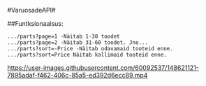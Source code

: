 #VaruosadeAPI#

##Funtksionaalsus:
```
.../parts?page=1 -Näitab 1-30 toodet
.../parts?page=2 -Näitab 31-60 toodet. Jne...
.../parts?sort=-Price -Näitab odavamaid tooteid enne.
.../parts?sort=Price Näitab kallimaid tooteid enne.
```



https://user-images.githubusercontent.com/60092537/148621121-7895adaf-f462-406c-85a5-ed392d6ecc89.mp4

